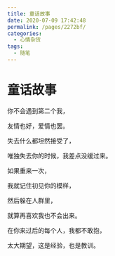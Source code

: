 ```yaml
---
title: 童话故事
date: 2020-07-09 17:42:48
permalink: /pages/2272bf/
categories: 
  - 心情杂货
tags: 
  - 随笔
---
```

# 童话故事



你不会遇到第二个我，

友情也好，爱情也罢。

失去什么都坦然接受了，

唯独失去你的时候，我差点没缓过来。

如果重来一次，

我就记住初见你的模样，

然后躲在人群里，

就算再喜欢我也不会出来。

在你来过后的每个人，我都不敢抱，

太大期望，这是经验，也是教训。


